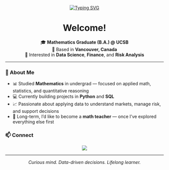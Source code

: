 <!-- Typing animation header -->
<p align="center">
  <a href="https://git.io/typing-svg">
    <img src="https://readme-typing-svg.herokuapp.com?color=58A6FF&center=true&vCenter=true&width=850&lines=Hi+there!+I'm+Edwin+Wang.;Mathematics+Graduate+from+UCSB.;Data+Science+%7C+Finance+%7C+Risk+Analysis." alt="Typing SVG" />
  </a>
</p>

<h1 align="center">Welcome!</h1>

<p align="center">
🎓 <b>Mathematics Graduate (B.A.) @ UCSB</b><br>
📍 Based in <b>Vancouver, Canada</b><br>
💼 Interested in <b>Data Science</b>, <b>Finance</b>, and <b>Risk Analysis</b>
</p>

---

### 🧠 About Me
- 📊 Studied **Mathematics** in undergrad — focused on applied math, statistics, and quantitative reasoning  
- 💻 Currently building projects in **Python** and **SQL**  
- 📈 Passionate about applying data to understand markets, manage risk, and support decisions  
- 🍎 Long-term, I’d like to become a **math teacher** — once I’ve explored everything else first  

### 📫 Connect
<p align="center">
  <a href="https://www.linkedin.com/in/edwin-wang02">
    <img src="https://img.shields.io/badge/LinkedIn-0077B5?style=for-the-badge&logo=linkedin&logoColor=white"/>
  </a>
</p>

---
<!-- Minimalist ASCII banner -->
<p align="center">
  <i>Curious mind. Data-driven decisions. Lifelong learner.</i>
</p>
